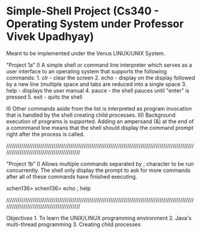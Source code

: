 # Simple-Shell Project (Cs340 - Operating System under Professor Vivek Upadhyay)
Meant to be implemented under the Venus LINUX/UNIX System.

"Project 1a"
I) A simple shell or command line interpreter which serves as a user interface to an operating system that supports the following commands: 
    1. clr - clear the screen
    2. echo <comment> - display <comment> on the display followed by a new line (multiple space and tabs are reduced into a single space
    3. help - displays the user manual
    4. pauce - the shell pauces until "enter" is pressed
    5. exit - quits the shell

II) Other commands aside from the list is interpreted as program invocation that is handled by the shell creating child processes.
III) Background execution of programs is supported. Adding an ampersand (&) at the end of a commmand line means that the shell should 
display the command prompt right after the process is called.

//////////////////////////////////////////////////////////////////////////////////////////////////////////////////////////////////////////

"Project 1b"
I) Allows multiple commands separated by ; character to be run concurrently. The shell only display the prompt to ask for more commands 
after all of these commands have finished executing.

xchen136>
xchen136> echo <helloworld> ; help

//////////////////////////////////////////////////////////////////////////////////////////////////////////////////////////////////////////

Objectives
    1. To learn the UNIX/LINUX programming environment
    2. Java's multi-thread programming 
    3. Creating child processes 
    
    

